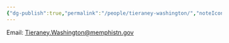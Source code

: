 ```yaml
---
{"dg-publish":true,"permalink":"/people/tieraney-washington/","noteIcon":"","created":"2025-07-07T14:23:46.472-05:00"}
---
```



Email: Tieraney.Washington@memphistn.gov
